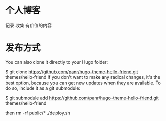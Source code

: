 # 个人博客

记录
收集
有价值的内容

# 发布方式

You can also clone it directly to your Hugo folder:

$ git clone https://github.com/panr/hugo-theme-hello-friend.git themes/hello-friend
If you don't want to make any radical changes, it's the best option, because you can get new updates when they are available. To do so, include it as a git submodule:

$ git submodule add https://github.com/panr/hugo-theme-hello-friend.git themes/hello-friend

then
rm -rf public/*
./deploy.sh
